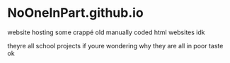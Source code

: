 # NoOneInPart.github.io
website hosting some crappé old manually coded html websites idk

theyre all school projects if youre wondering why they are all in poor taste ok
